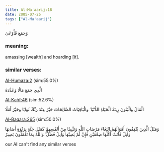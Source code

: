 ```yaml
---
title: Al-Ma'aarij:18
date: 2005-07-25
tags: ["Al-Ma'aarij"]
---
```

وَجَمَعَ فَأَوْعَىٰ
### meaning: 
amassing [wealth] and hoarding [it].
### similar verses: 

[Al-Humaza:2](/104/2) (sim:55.0%)

الَّذِي جَمَعَ مَالًا وَعَدَّدَهُ

[Al-Kahf:46](/18/46) (sim:52.6%)

الْمَالُ وَالْبَنُونَ زِينَةُ الْحَيَاةِ الدُّنْيَا ۖ وَالْبَاقِيَاتُ الصَّالِحَاتُ خَيْرٌ عِنْدَ رَبِّكَ ثَوَابًا وَخَيْرٌ أَمَلًا

[Al-Baqara:265](/2/265) (sim:50.0%)

وَمَثَلُ الَّذِينَ يُنْفِقُونَ أَمْوَالَهُمُ ابْتِغَاءَ مَرْضَاتِ اللَّهِ وَتَثْبِيتًا مِنْ أَنْفُسِهِمْ كَمَثَلِ جَنَّةٍ بِرَبْوَةٍ أَصَابَهَا وَابِلٌ فَآتَتْ أُكُلَهَا ضِعْفَيْنِ فَإِنْ لَمْ يُصِبْهَا وَابِلٌ فَطَلٌّ ۗ وَاللَّهُ بِمَا تَعْمَلُونَ بَصِيرٌ

our AI can't find any similar verses

